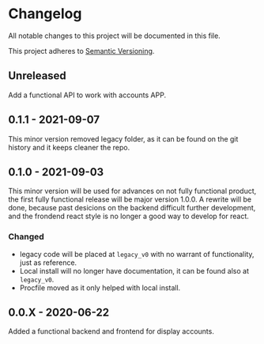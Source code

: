 # Changelog
All notable changes to this project will be documented in this file.

This project adheres to [Semantic Versioning](https://semver.org/spec/v2.0.0.html).

## Unreleased
Add a functional API to work with accounts APP.

## 0.1.1 - 2021-09-07
This minor version removed legacy folder, as it can be found on the git history and it keeps cleaner the repo.

## 0.1.0 - 2021-09-03
This minor version will be used for advances on not fully functional product, the first fully functional release will be major version 1.0.0.
A rewrite will be done, because past desicions on the backend difficult further development, and the frondend react style is no longer a good way to develop for react.

### Changed
-   legacy code will be placed at `legacy_v0` with no warrant of functionality, just as reference.
-   Local install will no longer have documentation, it can be found also at `legacy_v0`.
-   Procfile moved as it only helped with local install.

## 0.0.X - 2020-06-22
Added a functional backend and frontend for display accounts.

